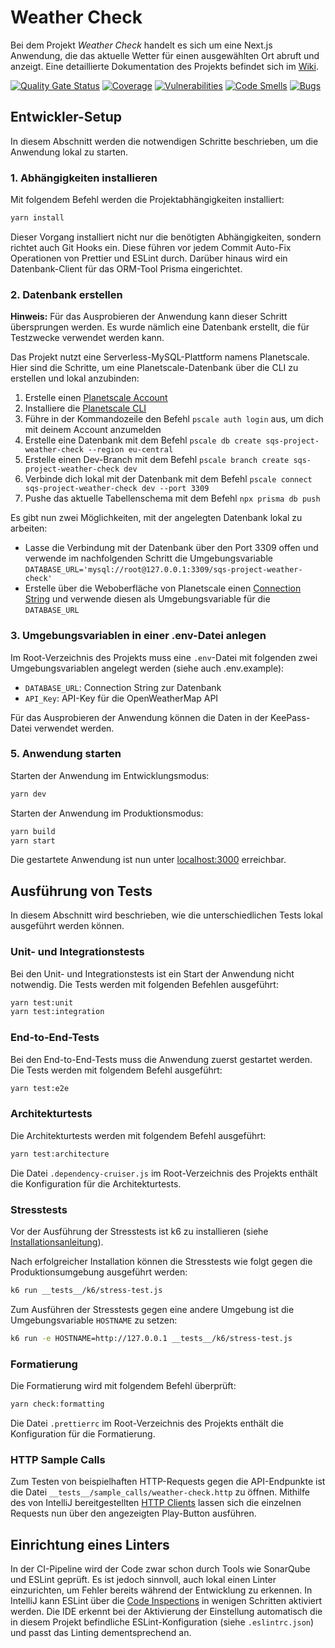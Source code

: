 # Weather Check

Bei dem Projekt _Weather Check_ handelt es sich um eine Next.js Anwendung, die das aktuelle Wetter für einen ausgewählten Ort abruft und anzeigt. Eine detaillierte Dokumentation des Projekts befindet sich im [Wiki](https://github.com/Daumel/sqs-project-weather-check/wiki).

[![Quality Gate Status](https://sonarcloud.io/api/project_badges/measure?project=Daumel_sqs-project-weather-check&metric=alert_status)](https://sonarcloud.io/summary/new_code?id=Daumel_sqs-project-weather-check)
[![Coverage](https://sonarcloud.io/api/project_badges/measure?project=Daumel_sqs-project-weather-check&metric=coverage)](https://sonarcloud.io/summary/new_code?id=Daumel_sqs-project-weather-check)
[![Vulnerabilities](https://sonarcloud.io/api/project_badges/measure?project=Daumel_sqs-project-weather-check&metric=vulnerabilities)](https://sonarcloud.io/summary/new_code?id=Daumel_sqs-project-weather-check)
[![Code Smells](https://sonarcloud.io/api/project_badges/measure?project=Daumel_sqs-project-weather-check&metric=code_smells)](https://sonarcloud.io/summary/new_code?id=Daumel_sqs-project-weather-check)
[![Bugs](https://sonarcloud.io/api/project_badges/measure?project=Daumel_sqs-project-weather-check&metric=bugs)](https://sonarcloud.io/summary/new_code?id=Daumel_sqs-project-weather-check)

## Entwickler-Setup

In diesem Abschnitt werden die notwendigen Schritte beschrieben, um die Anwendung lokal zu starten.

### 1. Abhängigkeiten installieren

Mit folgendem Befehl werden die Projektabhängigkeiten installiert:

```bash
yarn install
```

Dieser Vorgang installiert nicht nur die benötigten Abhängigkeiten, sondern richtet auch Git Hooks ein. Diese führen vor jedem Commit Auto-Fix Operationen von Prettier und ESLint durch. Darüber hinaus wird ein Datenbank-Client für das ORM-Tool Prisma eingerichtet.

### 2. Datenbank erstellen

**Hinweis:** Für das Ausprobieren der Anwendung kann dieser Schritt übersprungen werden. Es wurde nämlich eine Datenbank erstellt, die für Testzwecke verwendet werden kann.

Das Projekt nutzt eine Serverless-MySQL-Plattform namens Planetscale. Hier sind die Schritte, um eine Planetscale-Datenbank über die CLI zu erstellen und lokal anzubinden:

1. Erstelle einen [Planetscale Account](https://auth.planetscale.com/sign-up)
2. Installiere die [Planetscale CLI](https://github.com/planetscale/cli#installation)
3. Führe in der Kommandozeile den Befehl `pscale auth login` aus, um dich mit deinem Account anzumelden
4. Erstelle eine Datenbank mit dem Befehl `pscale db create sqs-project-weather-check --region eu-central`
5. Erstelle einen Dev-Branch mit dem Befehl `pscale branch create sqs-project-weather-check dev`
6. Verbinde dich lokal mit der Datenbank mit dem Befehl `pscale connect sqs-project-weather-check dev --port 3309`
7. Pushe das aktuelle Tabellenschema mit dem Befehl `npx prisma db push`

Es gibt nun zwei Möglichkeiten, mit der angelegten Datenbank lokal zu arbeiten:

-   Lasse die Verbindung mit der Datenbank über den Port 3309 offen und verwende im nachfolgenden Schritt die Umgebungsvariable `DATABASE_URL='mysql://root@127.0.0.1:3309/sqs-project-weather-check'`
-   Erstelle über die Weboberfläche von Planetscale einen [Connection String](https://planetscale.com/docs/concepts/connection-strings) und verwende diesen als Umgebungsvariable für die `DATABASE_URL`

### 3. Umgebungsvariablen in einer .env-Datei anlegen

Im Root-Verzeichnis des Projekts muss eine `.env`-Datei mit folgenden zwei Umgebungsvariablen angelegt werden (siehe auch .env.example):

-   `DATABASE_URL`: Connection String zur Datenbank
-   `API_Key`: API-Key für die OpenWeatherMap API

Für das Ausprobieren der Anwendung können die Daten in der KeePass-Datei verwendet werden.

### 5. Anwendung starten

Starten der Anwendung im Entwicklungsmodus:

```bash
yarn dev
```

Starten der Anwendung im Produktionsmodus:

```bash
yarn build
yarn start
```

Die gestartete Anwendung ist nun unter [localhost:3000](http://localhost:3000) erreichbar.

## Ausführung von Tests

In diesem Abschnitt wird beschrieben, wie die unterschiedlichen Tests lokal ausgeführt werden können.

### Unit- und Integrationstests

Bei den Unit- und Integrationstests ist ein Start der Anwendung nicht notwendig. Die Tests werden mit folgenden Befehlen ausgeführt:

```bash
yarn test:unit
yarn test:integration
```

### End-to-End-Tests

Bei den End-to-End-Tests muss die Anwendung zuerst gestartet werden. Die Tests werden mit folgendem Befehl ausgeführt:

```bash
yarn test:e2e
```

### Architekturtests

Die Architekturtests werden mit folgendem Befehl ausgeführt:

```bash
yarn test:architecture
```

Die Datei `.dependency-cruiser.js` im Root-Verzeichnis des Projekts enthält die Konfiguration für die Architekturtests.

### Stresstests

Vor der Ausführung der Stresstests ist k6 zu installieren (siehe [Installationsanleitung](https://k6.io/docs/get-started/installation/)).

Nach erfolgreicher Installation können die Stresstests wie folgt gegen die Produktionsumgebung ausgeführt werden:

```bash
k6 run __tests__/k6/stress-test.js
```

Zum Ausführen der Stresstests gegen eine andere Umgebung ist die Umgebungsvariable `HOSTNAME` zu setzen:

```bash
k6 run -e HOSTNAME=http://127.0.0.1 __tests__/k6/stress-test.js
```

### Formatierung

Die Formatierung wird mit folgendem Befehl überprüft:

```bash
yarn check:formatting
```

Die Datei `.prettierrc` im Root-Verzeichnis des Projekts enthält die Konfiguration für die Formatierung.

### HTTP Sample Calls

Zum Testen von beispielhaften HTTP-Requests gegen die API-Endpunkte ist die Datei `__tests__/sample_calls/weather-check.http` zu öffnen.
Mithilfe des von IntelliJ bereitgestellten [HTTP Clients](https://www.jetbrains.com/help/idea/http-client-in-product-code-editor.html) lassen sich die einzelnen Requests nun über den angezeigten Play-Button ausführen.

## Einrichtung eines Linters

In der CI-Pipeline wird der Code zwar schon durch Tools wie SonarQube und ESLint geprüft. Es ist jedoch sinnvoll, auch lokal einen Linter einzurichten, um Fehler bereits während der Entwicklung zu erkennen.
In IntelliJ kann ESLint über die [Code Inspections](https://www.jetbrains.com/help/idea/code-inspection.html#access-inspections-and-settings) in wenigen Schritten aktiviert werden. Die IDE erkennt bei der
Aktivierung der Einstellung automatisch die in diesem Projekt befindliche ESLint-Konfiguration (siehe `.eslintrc.json`) und passt das Linting dementsprechend an.
